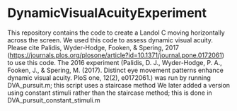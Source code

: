 # DynamicVisualAcuityExperiment
This repository contains the code to create a Landol C moving horizontally across the screen. We used this code to assess dynamic visual acuity. Please cite Palidis, Wyder-Hodge, Fooken, &amp; Spering, 2017 (https://journals.plos.org/plosone/article?id=10.1371/journal.pone.0172061) to use this code.
The 2016 experiment (Palidis, D. J., Wyder-Hodge, P. A., Fooken, J., & Spering, M. (2017). Distinct eye movement patterns enhance dynamic visual acuity. PloS one, 12(2), e0172061.)
was run by running DVA_pursuit.m; this script uses a staircase method
We later added a version using constant stimuli rather than the staircase method; this is done in DVA_pursuit_constant_stimuli.m
